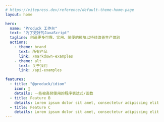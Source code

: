 ```yaml
---
# https://vitepress.dev/reference/default-theme-home-page
layout: home

hero:
  name: "Produck 工作台"
  text: "为了更好的JavaScript"
  tagline: 创造更多可靠、实用、简便的模块以持续改善生产体验
  actions:
    - theme: brand
      text: 所有产品
      link: /markdown-examples
    - theme: alt
      text: 关于我们
      link: /api-examples

features:
  - title: "@produck/idiom"
    icon: 🤖
    details: 一些被高频使用的程序表达式/函数
  - title: Feature B
    details: Lorem ipsum dolor sit amet, consectetur adipiscing elit
  - title: Feature C
    details: Lorem ipsum dolor sit amet, consectetur adipiscing elit
---
```

